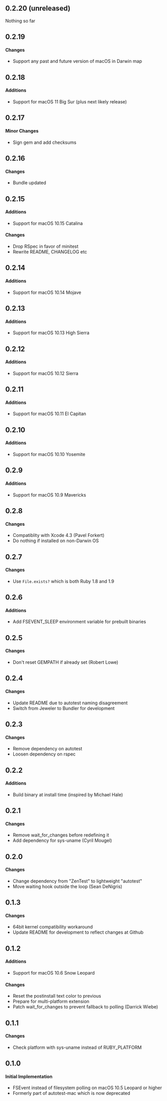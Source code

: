## 0.2.20 (unreleased)

Nothing so far

## 0.2.19

#### Changes
* Support any past and future version of macOS in Darwin map

## 0.2.18

#### Additions
* Support for macOS 11 Big Sur (plus next likely release)

## 0.2.17

#### Minor Changes
* Sign gem and add checksums

## 0.2.16

#### Changes
* Bundle updated

## 0.2.15

#### Additions
* Support for macOS 10.15 Catalina

#### Changes
* Drop RSpec in favor of minitest
* Rewrite README, CHANGELOG etc

## 0.2.14

#### Additions
* Support for macOS 10.14 Mojave

## 0.2.13

#### Additions
* Support for macOS 10.13 High Sierra

## 0.2.12

#### Additions
* Support for macOS 10.12 Sierra

## 0.2.11

#### Additions
* Support for macOS 10.11 El Capitan

## 0.2.10

#### Additions
* Support for macOS 10.10 Yosemite

## 0.2.9

#### Additions
* Support for macOS 10.9 Mavericks

## 0.2.8

#### Changes
* Compatiblity with Xcode 4.3 (Pavel Forkert)
* Do nothing if installed on non-Darwin OS

## 0.2.7

#### Changes
* Use `File.exists?` which is both Ruby 1.8 and 1.9

## 0.2.6

#### Additions
* Add FSEVENT_SLEEP environment variable for prebuilt binaries

## 0.2.5

#### Changes
* Don't reset GEMPATH if already set (Robert Lowe)

## 0.2.4

#### Changes
* Update README due to autotest naming disagreement
* Switch from Jeweler to Bundler for development

## 0.2.3

#### Changes
* Remove dependency on autotest
* Loosen dependency on rspec

## 0.2.2

#### Additions
* Build binary at install time (inspired by Michael Hale)

## 0.2.1

#### Changes
* Remove wait_for_changes before redefining it
* Add dependency for sys-uname (Cyril Mougel)

## 0.2.0

#### Changes
* Change dependency from "ZenTest" to lightweight "autotest"
* Move waiting hook outside the loop (Sean DeNigris)

## 0.1.3

#### Changes
* 64bit kernel compatibility workaround
* Update README for development to reflect changes at Github

## 0.1.2

#### Additions
* Support for macOS 10.6 Snow Leopard

#### Changes
* Reset the postinstall text color to previous
* Prepare for multi-platform extension
* Patch wait_for_changes to prevent fallback to polling (Darrick Wiebe)

## 0.1.1

#### Changes
* Check platform with sys-uname instead of RUBY_PLATFORM

## 0.1.0

#### Initial Implementation
* FSEvent instead of filesystem polling on macOS 10.5 Leopard or higher
* Formerly part of autotest-mac which is now deprecated
